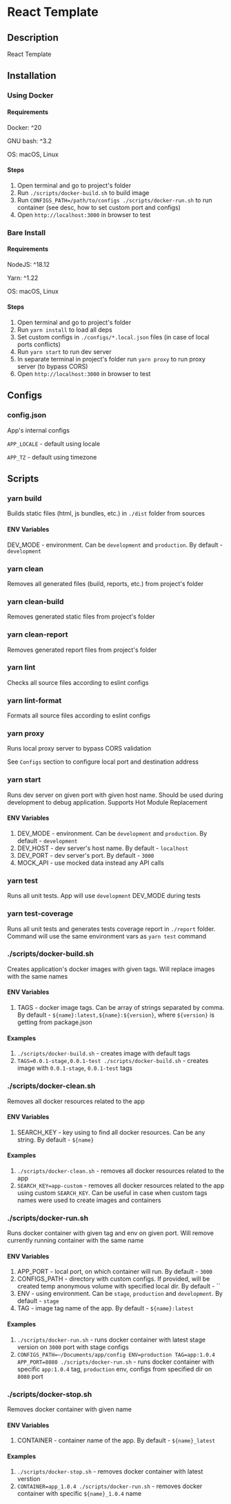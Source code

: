 # React Template

## Description

React Template

## Installation

### Using Docker

#### Requirements

Docker: ^20

GNU bash: ^3.2

OS: macOS, Linux

#### Steps

1. Open terminal and go to project's folder
2. Run `./scripts/docker-build.sh` to build image
3. Run `CONFIGS_PATH=/path/to/configs ./scripts/docker-run.sh` to run container (see desc, how to set custom port and configs)
4. Open `http://localhost:3000` in browser to test

### Bare Install

#### Requirements

NodeJS: ^18.12

Yarn: ^1.22

OS: macOS, Linux

#### Steps

1. Open terminal and go to project's folder
2. Run `yarn install` to load all deps
3. Set custom configs in `./configs/*.local.json` files (in case of local ports conflicts)
4. Run `yarn start` to run dev server
5. In separate terminal in project's folder run `yarn proxy` to run proxy server (to bypass CORS)
6. Open `http://localhost:3000` in browser to test

## Configs

### config.json

App's internal configs

`APP_LOCALE` - default using locale

`APP_TZ` - default using timezone

## Scripts

### yarn build

Builds static files (html, js bundles, etc.) in `./dist` folder from sources

#### ENV Variables

DEV_MODE - environment. Can be `development` and `production`. By default - `development`

### yarn clean

Removes all generated files (build, reports, etc.) from project's folder

### yarn clean-build

Removes generated static files from project's folder

### yarn clean-report

Removes generated report files from project's folder

### yarn lint

Checks all source files according to eslint configs

### yarn lint-format

Formats all source files according to eslint configs

### yarn proxy

Runs local proxy server to bypass CORS validation

See `Configs` section to configure local port and destination address

### yarn start

Runs dev server on given port with given host name. Should be used during development to debug application. Supports Hot Module Replacement

#### ENV Variables

1. DEV_MODE - environment. Can be `development` and `production`. By default - `development`
2. DEV_HOST - dev server's host name. By default - `localhost`
3. DEV_PORT - dev server's port. By default - `3000`
4. MOCK_API - use mocked data instead any API calls

### yarn test

Runs all unit tests. App will use `development` DEV_MODE during tests

### yarn test-coverage

Runs all unit tests and generates tests coverage report in `./report` folder. Command will use the same environment vars as `yarn test` command

### ./scripts/docker-build.sh

Creates application's docker images with given tags. Will replace images with the same names

#### ENV Variables

1. TAGS - docker image tags. Can be array of strings separated by comma. By default - `${name}:latest,${name}:${version}`, where `${version}` is getting from package.json

#### Examples

1. `./scripts/docker-build.sh` - creates image with default tags
2. `TAGS=0.0.1-stage,0.0.1-test ./scripts/docker-build.sh` - creates image with `0.0.1-stage`, `0.0.1-test` tags

### ./scripts/docker-clean.sh

Removes all docker resources related to the app

#### ENV Variables

1. SEARCH_KEY - key using to find all docker resources. Can be any string. By default - `${name}`

#### Examples

1. `./scripts/docker-clean.sh` - removes all docker resources related to the app
2. `SEARCH_KEY=app-custom` - removes all docker resources related to the app using custom `SEARCH_KEY`. Can be useful in case when custom tags names were used to create images and containers

### ./scripts/docker-run.sh

Runs docker container with given tag and env on given port. Will remove currently running container with the same name

#### ENV Variables

1. APP_PORT - local port, on which container will run. By default - `3000`
2. CONFIGS_PATH - directory with custom configs. If provided, will be created temp anonymous volume with specified local dir. By default - ``
3. ENV - using environment. Can be `stage`, `production` and `development`. By default - `stage`
4. TAG - image tag name of the app. By default - `${name}:latest`

#### Examples

1. `./scripts/docker-run.sh` - runs docker container with latest stage version on `3000` port with stage configs
2. `CONFIGS_PATH=~/Documents/app/config ENV=production TAG=app:1.0.4 APP_PORT=8080 ./scripts/docker-run.sh` - runs docker container with specific `app:1.0.4` tag, `production` env, configs from specified dir on `8080` port

### ./scripts/docker-stop.sh

Removes docker container with given name

#### ENV Variables

1. CONTAINER - container name of the app. By default - `${name}_latest`

#### Examples

1. `./scripts/docker-stop.sh` - removes docker container with latest verstion
2. `CONTAINER=app_1.0.4 ./scripts/docker-run.sh` - removes docker container with specific `${name}_1.0.4` name
